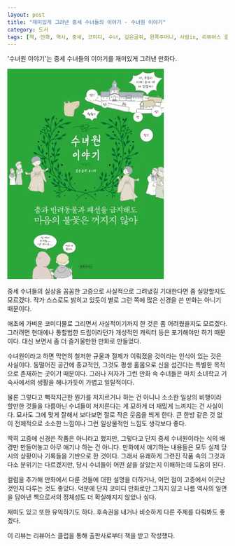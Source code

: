 ```yaml
---
layout: post
title: "재미있게 그려낸 중세 수녀들의 이야기 - 수녀원 이야기"
category: 도서
tags: [책, 만화, 역사, 중세, 코미디, 수녀, 깊은굴쥐, 왼쪽주머니, 사람in, 리뷰어스 클럽, 서평]
---
```


'수녀원 이야기'는
중세 수녀들의 이야기를 재미있게 그려낸 만화다.

![표지](/images/ghoulgees-nonery-tales-comic-book-h480.jpg)

중세 수녀들의 실상을 꼼꼼한 고증으로 사실적으로 그려냈길 기대한다면 좀 실망할지도 모르겠다.
작가 스스로도 밝히고 있듯이 별로 그런 쪽에 많은 신경을 쓴 만화는 아니기 때문이다.

애초에 가벼운 코미디물로 그리면서 사실적이기까지 한 것은 좀 어려웠을지도 모르겠다.
그러려면 현대에나 통할법한 드립이라던가 개성적인 캐릭터 등은 포기해야만 하기 때문이다.
대신 보면서 좀 더 즐거울만한 만화로 만들었다.

수녀원이라고 하면 막연히 철저한 규울과 절제가 이뤄졌을 것이라는 인식이 있는 것은 사실이다.
동떨어진 공간에 종교적인, 그것도 평생 홀몸으로 신을 섬긴다는 특별한 목적으로 존재하는 곳이기 때문이다.
그러나 저자가 그린 만화 속 수녀들은 마치 소녀학교 기숙사에서의 생활을 해나가듯이 가볍고 일탈적이다.

물론 그렇다고 뻑적지근한 뭔가를 저지르거나 하는 건 아니나
소소한 일상의 비행이라 할만한 것들을 다름아닌 수녀들이 저지른다는 게 묘하게 더 재밌게 느껴지는 건 사실이다.
묘사도 그에 맞게 잘해서 보다보면 절로 작은 웃음을 띄게 한다.
큰 한방 같은 것 없이 전체적으로 소소한 느낌이나
그런 일상물적인 느낌도 생각보다 좋다.

딱히 고증에 신경쓴 작품은 아니라고 했지만,
그렇다고 단지 중세 수녀원이라는 식의 배경만 만들어놓고 아무 얘기나 하는 건 아니다.
만화에서 얘기하는 내용들은 모두 실제 당시의 상황이나 기록들을 기반으로 한 것이다.
그래서 유쾌하게 그련진 작품 속의 그것과 다소 분위기는 다르겠지만,
당시 수녀들이 어떤 삶을 살았는지 이해하는데 도움이 된다.

컬럼을 추가해 만화에서 다룬 것들에 대한 설명을 더하거나,
어떤 점이 고증에서 어긋난 것인지 다루는 것도 좋았다.
덕분에 단지 코미디 만화로만 그치지 않고 나름 역사의 일면을 담아낸 책으로서의 정체성도 더 확실해지지 않았나 싶다.

재미도 있고 또한 유익하기도 하다.
후속권을 내거나 비슷하게 다른 주제를 다뤄봐도 좋겠다.



<div class="im im-info">
이 리뷰는 리뷰어스 클럽을 통해 출판사로부터 책을 받고 작성했다.
</div>
